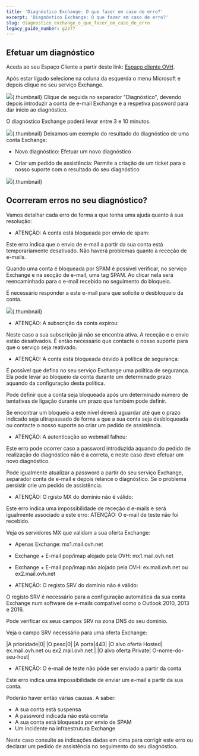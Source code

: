 ```yaml
---
title: 'Diagnóstico Exchange: O que fazer em caso de erro?'
excerpt: 'Diagnóstico Exchange: O que fazer em caso de erro?'
slug: diagnostico_exchange_o_que_fazer_em_caso_de_erro
legacy_guide_number: g2277
---
```



## Efetuar um diagnóstico
Aceda ao seu Espaço Cliente a partir deste link: [Espaço cliente OVH](https://www.ovh.com/auth/?action=gotomanager).

Após estar ligado selecione na coluna da esquerda o menu Microsoft e depois clique no seu serviço Exchange.

![](images/img_4450.jpg){.thumbnail}
Clique de seguida no separador "Diagnóstico", devendo depois introduzir a conta de e-mail Exchange e a respetiva password para dar inicio ao diagnóstico.

O diagnóstico Exchange poderá levar entre 3 e 10 minutos.

![](images/img_4451.jpg){.thumbnail}
Deixamos um exemplo do resultado do diagnóstico de uma conta Exchange:


- Novo diagnóstico: Efetuar um novo diagnóstico

- Criar um pedido de assistência: Permite a criação de um ticket para o nosso suporte com o resultado do seu diagnóstico



![](images/img_4471.jpg){.thumbnail}


## Ocorreram erros no seu diagnóstico?
Vamos detalhar cada erro de forma a que tenha uma ajuda quanto à sua resolução:


- ATENÇÃO: A conta está bloqueada por envio de spam:


Este erro indica que o envio de e-mail a partir da sua conta está temporariamente desativado. Não haverá problemas quanto à receção de e-mails.

Quando uma conta é bloqueada por SPAM é possível verificar, no serviço Exchange e na secção de e-mail, uma tag SPAM. Ao clicar nela será reencaminhado para o e-mail recebido no seguimento do bloqueio.

É necessário responder a este e-mail para que solicite o desbloqueio da conta.

![](images/img_4453.jpg){.thumbnail}

- ATENÇÃO: A subscrição da conta expirou:


Neste caso a sua subscrição já não se encontra ativa. A receção e o envio estão desativados. É então necessário que contacte o nosso suporte para que o serviço seja reativado.

- ATENÇÃO: A conta está bloqueada devido à política de segurança:


É possível que defina no seu serviço Exchange uma política de segurança. Ela pode levar ao bloqueio da conta durante um determinado prazo aquando da configuração desta política.

Pode definir que a conta seja bloqueada após um determinado número de tentativas de ligação durante um prazo que também pode definir.

Se encontrar um bloqueio a este nível deverá aguardar até que o prazo indicado seja ultrapassado de forma a que a sua conta seja desbloqueada ou contacte o nosso suporte ao criar um pedido de assistência.

- ATENÇÃO: A autenticação ao webmail falhou:


Este erro pode ocorrer caso a password introduzida aquando do pedido de realização do diagnóstico não é a correta, e neste caso deve efetuar um novo diagnóstico.

Pode igualmente atualizar a password a partir do seu serviço Exchange, separador conta de e-mail e depois relance o diagnóstico. Se o problema persistir crie um pedido de assistência.

- ATENÇÃO: O rgisto MX do domínio não é válido:


Este erro indica uma impossibilidade de receção d e-mails e será igualmente associado a este erro: ATENÇÃO: O e-mail de teste não foi recebido.

Veja os servidores MX que validam a sua oferta Exchange:


- Apenas Exchange: mx1.mail.ovh.net
- Exchange + E-mail pop/imap alojado pela OVH: mx1.mail.ovh.net
- Exchange + E-mail pop/imap não alojado pela OVH: ex.mail.ovh.net ou ex2.mail.ovh.net



- ATENÇÃO: O registo SRV do domínio não é válido:


O registo SRV é necessário para a configuração automática da sua conta Exchange num software de e-mails compatível como o Outlook 2010, 2013 e 2016.

Pode verificar os seus campos SRV na zona DNS do seu domínio.

Veja o campo SRV necessário para uma oferta Exchange:

|A prioridade|0|
|O peso|0|
|A porta|443|
|O alvo oferta Hosted| ex.mail.ovh.net ou ex2.mail.ovh.net |
|O alvo oferta Private| O-nome-do-seu-host|



- ATENÇÃO: O e-mail de teste não pôde ser enviado a partir da conta


Este erro indica uma impossibilidade de enviar um e-mail a partir da sua conta.

Poderão haver então várias causas. A saber:


- A sua conta está suspensa
- A password indicada não está correta
- A sua conta está bloqueada por envio de SPAM
- Um incidente na infraestrutura Exchange


Neste caso consulte as indicações dadas em cima para corrigir este erro ou declarar um pedido de assistência no seguimento do seu diagnóstico.

